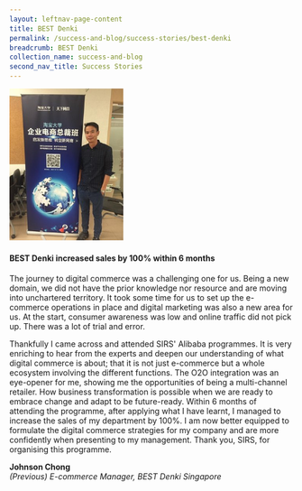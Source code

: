 ```yaml
---
layout: leftnav-page-content
title: BEST Denki
permalink: /success-and-blog/success-stories/best-denki
breadcrumb: BEST Denki
collection_name: success-and-blog
second_nav_title: Success Stories
---
```

<img src="images-2021/SuccessStories-BestDenki.jpg" style="width:40%;">

<h4>BEST Denki increased sales by 100% within 6 months</h4>

<p>The journey to digital commerce was a challenging one for us. Being a new domain, we did not have the prior knowledge nor resource and are moving into unchartered territory. 
It took some time for us to set up the e-commerce operations in place and digital marketing was also a new area for us. At the start, consumer awareness was low and online 
traffic did not pick up. There was a lot of trial and error.</p>

<p>Thankfully I came across and attended SIRS' Alibaba programmes. It is very enriching to hear from the experts 
and deepen our understanding of what digital commerce is about; that it is not just e-commerce but a whole ecosystem involving the different functions. The O2O integration 
was an eye-opener for me, showing me the opportunities of being a multi-channel retailer. How business transformation is possible when we are ready to embrace change and 
adapt to be future-ready. Within 6 months of attending the programme, after applying what I have learnt, I managed to increase the sales of my department by 100%. I am now 
better equipped to formulate the digital commerce strategies for my company and are more confidently when presenting to my management. Thank you, SIRS, for organising this 
programme.</p>

<b>Johnson Chong</b><br>
<em>(Previous) E-commerce Manager, BEST Denki Singapore</em>
